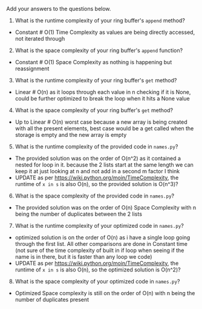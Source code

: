 Add your answers to the questions below.

1. What is the runtime complexity of your ring buffer's `append` method?

- Constant # O(1) Time Complexity as values are being directly accessed, not iterated through

2. What is the space complexity of your ring buffer's `append` function?

- Constant # O(1) Space Complexity as nothing is happening but reassignment

3. What is the runtime complexity of your ring buffer's `get` method?

- Linear # O(n) as it loops through each value in n checking if it is None, could be further optimized to break the loop when it hits a None value

4. What is the space complexity of your ring buffer's `get` method?

- Up to Linear # O(n) worst case because a new array is being created with all the present elements, best case would be a get called when the storage is empty and the new array is empty

5. What is the runtime complexity of the provided code in `names.py`?

- The provided solution was on the order of O(n^2) as it contained a nested for loop in it. because the 2 lists start at the same length we can keep it at just looking at n and not add in a second m factor I think
- UPDATE as per https://wiki.python.org/moin/TimeComplexity, the runtime of `x in s` is also O(n), so the provided solution is O(n^3)?

6. What is the space complexity of the provided code in `names.py`?

- The provided solution was on the order of O(n) Space Complexity with n being the number of duplicates between the 2 lists

7. What is the runtime complexity of your optimized code in `names.py`?

- optimized solution is on the order of O(n) as i have a single loop going through the first list. All other comparisons are done in Constant time (not sure of the time complexity of built in if loop when seeing if the name is in there, but it is faster than any loop we code)
- UPDATE as per https://wiki.python.org/moin/TimeComplexity, the runtime of `x in s` is also O(n), so the optimized solution is O(n^2)?

8. What is the space complexity of your optimized code in `names.py`?

- Optimized Space complexity is still on the order of O(n) with n being the number of duplicates present
